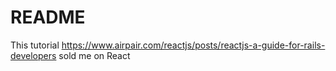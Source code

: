 # README

This tutorial https://www.airpair.com/reactjs/posts/reactjs-a-guide-for-rails-developers sold me on React
